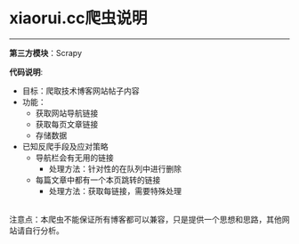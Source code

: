 # xiaorui.cc爬虫说明

---

**第三方模块**：Scrapy<br>

**代码说明**:

- 目标：爬取技术博客网站帖子内容
- 功能：
	- 获取网站导航链接
	- 获取每页文章链接
	- 存储数据
- 已知反爬手段及应对策略
	- 导航栏会有无用的链接
		- 处理方法：针对性的在队列中进行删除
	- 每篇文章中都有一个本页跳转的链接
	    - 处理方法：获取每链接，需要特殊处理

<br>
注意点：本爬虫不能保证所有博客都可以兼容，只是提供一个思想和思路，其他网站请自行分析。